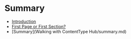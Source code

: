 # Summary

* [Introduction](README.md)
* [First Page or First Section?](first_page_or_first_section.md)
* [Summary](Walking with ContentType Hub/summary.md)

